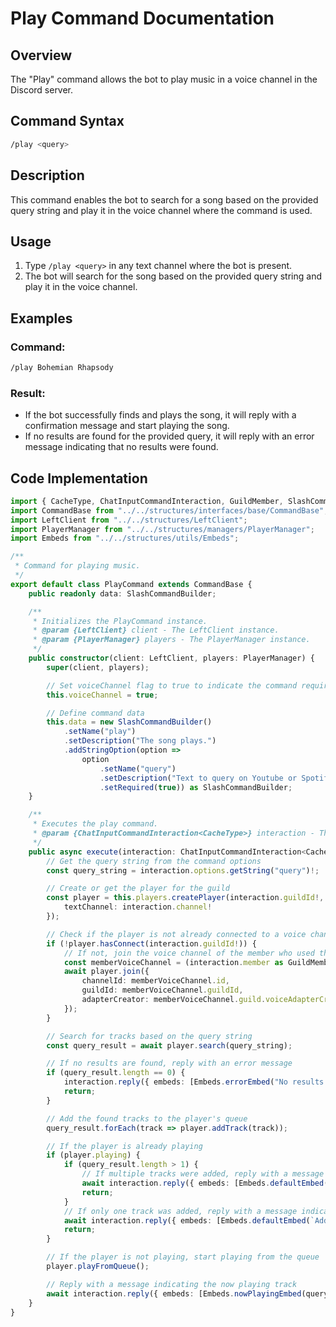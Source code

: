 # Play Command Documentation

## Overview

The "Play" command allows the bot to play music in a voice channel in the Discord server.

## Command Syntax

```bash
/play <query>
````

## Description

This command enables the bot to search for a song based on the provided query string and play it in the voice channel where the command is used.

## Usage

1. Type `/play <query>` in any text channel where the bot is present.
2. The bot will search for the song based on the provided query string and play it in the voice channel.

## Examples

### Command:

```bash
/play Bohemian Rhapsody
````

### Result:

- If the bot successfully finds and plays the song, it will reply with a confirmation message and start playing the song.
- If no results are found for the provided query, it will reply with an error message indicating that no results were found.

## Code Implementation

```typescript
import { CacheType, ChatInputCommandInteraction, GuildMember, SlashCommandBuilder } from "discord.js";
import CommandBase from "../../structures/interfaces/base/CommandBase";
import LeftClient from "../../structures/LeftClient";
import PlayerManager from "../../structures/managers/PlayerManager";
import Embeds from "../../structures/utils/Embeds";

/**
 * Command for playing music.
 */
export default class PlayCommand extends CommandBase {
    public readonly data: SlashCommandBuilder;

    /**
     * Initializes the PlayCommand instance.
     * @param {LeftClient} client - The LeftClient instance.
     * @param {PlayerManager} players - The PlayerManager instance.
     */
    public constructor(client: LeftClient, players: PlayerManager) {
        super(client, players);

        // Set voiceChannel flag to true to indicate the command requires a voice channel
        this.voiceChannel = true;

        // Define command data
        this.data = new SlashCommandBuilder()
            .setName("play")
            .setDescription("The song plays.")
            .addStringOption(option =>
                option
                    .setName("query")
                    .setDescription("Text to query on Youtube or Spotify.")
                    .setRequired(true)) as SlashCommandBuilder;
    }

    /**
     * Executes the play command.
     * @param {ChatInputCommandInteraction<CacheType>} interaction - The interaction object.
     */
    public async execute(interaction: ChatInputCommandInteraction<CacheType>): Promise<void> {
        // Get the query string from the command options
        const query_string = interaction.options.getString("query")!;

        // Create or get the player for the guild
        const player = this.players.createPlayer(interaction.guildId!, {
            textChannel: interaction.channel!
        });

        // Check if the player is not already connected to a voice channel
        if (!player.hasConnect(interaction.guildId!)) {
            // If not, join the voice channel of the member who used the command
            const memberVoiceChannel = (interaction.member as GuildMember).voice.channel!;
            await player.join({
                channelId: memberVoiceChannel.id,
                guildId: memberVoiceChannel.guildId,
                adapterCreator: memberVoiceChannel.guild.voiceAdapterCreator
            });
        }

        // Search for tracks based on the query string
        const query_result = await player.search(query_string);

        // If no results are found, reply with an error message
        if (query_result.length == 0) {
            interaction.reply({ embeds: [Embeds.errorEmbed("No results found.")] });
            return;
        }

        // Add the found tracks to the player's queue
        query_result.forEach(track => player.addTrack(track));

        // If the player is already playing
        if (player.playing) {
            if (query_result.length > 1) {
                // If multiple tracks were added, reply with a message indicating the number of tracks added
                await interaction.reply({ embeds: [Embeds.defaultEmbed(`Added queue \` ${query_result.length} \` tracks`)] });
                return;
            }
            // If only one track was added, reply with a message indicating the track added
            await interaction.reply({ embeds: [Embeds.defaultEmbed(`Added queue \` ${query_result[0].title} \``)] });
            return;
        }

        // If the player is not playing, start playing from the queue
        player.playFromQueue();

        // Reply with a message indicating the now playing track
        await interaction.reply({ embeds: [Embeds.nowPlayingEmbed(query_result[0].title)] });
    }
}
